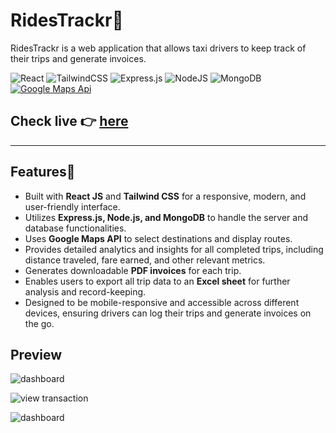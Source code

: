 # RidesTrackr🚕

RidesTrackr is a web application that allows taxi drivers to keep track of their trips and generate invoices. 

  ![React](https://img.shields.io/badge/react-%2320232a.svg?style=for-the-badge&logo=react&logoColor=%2361DAFB)
  ![TailwindCSS](https://img.shields.io/badge/tailwindcss-%2338B2AC.svg?style=for-the-badge&logo=tailwind-css&logoColor=white)
   ![Express.js](https://img.shields.io/badge/express.js-%23404d59.svg?style=for-the-badge&logo=express&logoColor=%2361DAFB)
   ![NodeJS](https://img.shields.io/badge/node.js-6DA55F?style=for-the-badge&logo=node.js&logoColor=white)
   ![MongoDB](https://img.shields.io/badge/MongoDB-%234ea94b.svg?style=for-the-badge&logo=mongodb&logoColor=white)
   <a href='https://github.com/shivamkapasia0' target="_blank"><img alt='Google Maps Api' src='https://img.shields.io/badge/Google_Maps Api-100000?style=for-the-badge&logo=Google Maps Api&logoColor=FFD001&labelColor=black&color=C90606'/></a>


Check live 👉 [here](https://rides-tracker.onrender.com/)
----------

--------------------

Features📃
--------

-   Built with **React JS** and **Tailwind CSS** for a responsive, modern, and user-friendly interface.
-   Utilizes **Express.js, Node.js, and MongoDB** to handle the server and database functionalities.
-   Uses **Google Maps API** to select destinations and display routes.
-   Provides detailed analytics and insights for all completed trips, including distance traveled, fare earned, and other relevant metrics.
-   Generates downloadable **PDF invoices** for each trip.
-   Enables users to export all trip data to an **Excel sheet** for further analysis and record-keeping.
-   Designed to be mobile-responsive and accessible across different devices, ensuring drivers can log their trips and generate invoices on the go.



Preview
--------

![dashboard]('readme_images\dashboard.png')

![view transaction]('readme_images\dashboard.png')

![dashboard]('readme_images\dashboard.png')